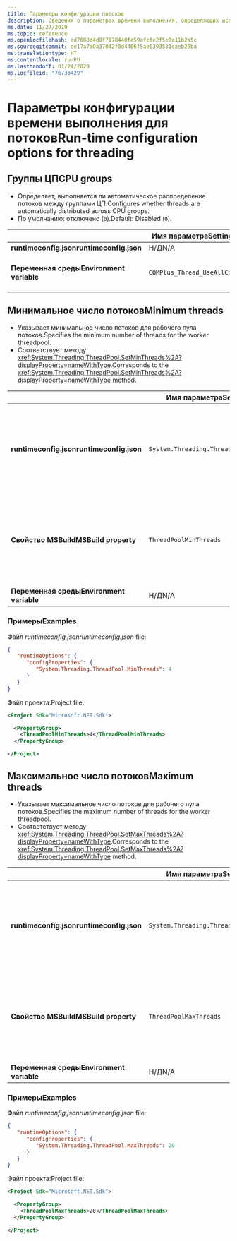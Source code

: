 ```yaml
---
title: Параметры конфигурации потоков
description: Сведения о параметрах времени выполнения, определяющих использование потоков для приложений .NET Core.
ms.date: 11/27/2019
ms.topic: reference
ms.openlocfilehash: ed7688d4d8f7178440fe59afc6e2f5e0a11b2a5c
ms.sourcegitcommit: de17a7a0a37042f0d4406f5ae5393531caeb25ba
ms.translationtype: HT
ms.contentlocale: ru-RU
ms.lasthandoff: 01/24/2020
ms.locfileid: "76733429"
---
```

# <a name="run-time-configuration-options-for-threading"></a><span data-ttu-id="51bc8-103">Параметры конфигурации времени выполнения для потоков</span><span class="sxs-lookup"><span data-stu-id="51bc8-103">Run-time configuration options for threading</span></span>

## <a name="cpu-groups"></a><span data-ttu-id="51bc8-104">Группы ЦП</span><span class="sxs-lookup"><span data-stu-id="51bc8-104">CPU groups</span></span>

- <span data-ttu-id="51bc8-105">Определяет, выполняется ли автоматическое распределение потоков между группами ЦП.</span><span class="sxs-lookup"><span data-stu-id="51bc8-105">Configures whether threads are automatically distributed across CPU groups.</span></span>
- <span data-ttu-id="51bc8-106">По умолчанию: отключено (`0`).</span><span class="sxs-lookup"><span data-stu-id="51bc8-106">Default: Disabled (`0`).</span></span>

| | <span data-ttu-id="51bc8-107">Имя параметра</span><span class="sxs-lookup"><span data-stu-id="51bc8-107">Setting name</span></span> | <span data-ttu-id="51bc8-108">Значения</span><span class="sxs-lookup"><span data-stu-id="51bc8-108">Values</span></span> |
| - | - | - |
| <span data-ttu-id="51bc8-109">**runtimeconfig.json**</span><span class="sxs-lookup"><span data-stu-id="51bc8-109">**runtimeconfig.json**</span></span> | <span data-ttu-id="51bc8-110">Н/Д</span><span class="sxs-lookup"><span data-stu-id="51bc8-110">N/A</span></span> | <span data-ttu-id="51bc8-111">Н/Д</span><span class="sxs-lookup"><span data-stu-id="51bc8-111">N/A</span></span> |
| <span data-ttu-id="51bc8-112">**Переменная среды**</span><span class="sxs-lookup"><span data-stu-id="51bc8-112">**Environment variable**</span></span> | `COMPlus_Thread_UseAllCpuGroups` | <span data-ttu-id="51bc8-113">`0` — отключено</span><span class="sxs-lookup"><span data-stu-id="51bc8-113">`0` - disabled</span></span><br/><span data-ttu-id="51bc8-114">`1` — включено</span><span class="sxs-lookup"><span data-stu-id="51bc8-114">`1` - enabled</span></span> |

## <a name="minimum-threads"></a><span data-ttu-id="51bc8-115">Минимальное число потоков</span><span class="sxs-lookup"><span data-stu-id="51bc8-115">Minimum threads</span></span>

- <span data-ttu-id="51bc8-116">Указывает минимальное число потоков для рабочего пула потоков.</span><span class="sxs-lookup"><span data-stu-id="51bc8-116">Specifies the minimum number of threads for the worker threadpool.</span></span>
- <span data-ttu-id="51bc8-117">Соответствует методу <xref:System.Threading.ThreadPool.SetMinThreads%2A?displayProperty=nameWithType>.</span><span class="sxs-lookup"><span data-stu-id="51bc8-117">Corresponds to the <xref:System.Threading.ThreadPool.SetMinThreads%2A?displayProperty=nameWithType> method.</span></span>

| | <span data-ttu-id="51bc8-118">Имя параметра</span><span class="sxs-lookup"><span data-stu-id="51bc8-118">Setting name</span></span> | <span data-ttu-id="51bc8-119">Значения</span><span class="sxs-lookup"><span data-stu-id="51bc8-119">Values</span></span> |
| - | - | - |
| <span data-ttu-id="51bc8-120">**runtimeconfig.json**</span><span class="sxs-lookup"><span data-stu-id="51bc8-120">**runtimeconfig.json**</span></span> | `System.Threading.ThreadPool.MinThreads` | <span data-ttu-id="51bc8-121">Целочисленное значение, представляющее минимальное число потоков.</span><span class="sxs-lookup"><span data-stu-id="51bc8-121">An integer that represents the minimum number of threads</span></span> |
| <span data-ttu-id="51bc8-122">**Свойство MSBuild**</span><span class="sxs-lookup"><span data-stu-id="51bc8-122">**MSBuild property**</span></span> | `ThreadPoolMinThreads` | <span data-ttu-id="51bc8-123">Целочисленное значение, представляющее минимальное число потоков.</span><span class="sxs-lookup"><span data-stu-id="51bc8-123">An integer that represents the minimum number of threads</span></span> |
| <span data-ttu-id="51bc8-124">**Переменная среды**</span><span class="sxs-lookup"><span data-stu-id="51bc8-124">**Environment variable**</span></span> | <span data-ttu-id="51bc8-125">Н/Д</span><span class="sxs-lookup"><span data-stu-id="51bc8-125">N/A</span></span> | <span data-ttu-id="51bc8-126">Н/Д</span><span class="sxs-lookup"><span data-stu-id="51bc8-126">N/A</span></span> |

### <a name="examples"></a><span data-ttu-id="51bc8-127">Примеры</span><span class="sxs-lookup"><span data-stu-id="51bc8-127">Examples</span></span>

<span data-ttu-id="51bc8-128">Файл *runtimeconfig.json*</span><span class="sxs-lookup"><span data-stu-id="51bc8-128">*runtimeconfig.json* file:</span></span>

```json
{
   "runtimeOptions": {
      "configProperties": {
         "System.Threading.ThreadPool.MinThreads": 4
      }
   }
}
```

<span data-ttu-id="51bc8-129">Файл проекта:</span><span class="sxs-lookup"><span data-stu-id="51bc8-129">Project file:</span></span>

```xml
<Project Sdk="Microsoft.NET.Sdk">

  <PropertyGroup>
    <ThreadPoolMinThreads>4</ThreadPoolMinThreads>
  </PropertyGroup>

</Project>
```

## <a name="maximum-threads"></a><span data-ttu-id="51bc8-130">Максимальное число потоков</span><span class="sxs-lookup"><span data-stu-id="51bc8-130">Maximum threads</span></span>

- <span data-ttu-id="51bc8-131">Указывает максимальное число потоков для рабочего пула потоков.</span><span class="sxs-lookup"><span data-stu-id="51bc8-131">Specifies the maximum number of threads for the worker threadpool.</span></span>
- <span data-ttu-id="51bc8-132">Соответствует методу <xref:System.Threading.ThreadPool.SetMaxThreads%2A?displayProperty=nameWithType>.</span><span class="sxs-lookup"><span data-stu-id="51bc8-132">Corresponds to the <xref:System.Threading.ThreadPool.SetMaxThreads%2A?displayProperty=nameWithType> method.</span></span>

| | <span data-ttu-id="51bc8-133">Имя параметра</span><span class="sxs-lookup"><span data-stu-id="51bc8-133">Setting name</span></span> | <span data-ttu-id="51bc8-134">Значения</span><span class="sxs-lookup"><span data-stu-id="51bc8-134">Values</span></span> |
| - | - | - |
| <span data-ttu-id="51bc8-135">**runtimeconfig.json**</span><span class="sxs-lookup"><span data-stu-id="51bc8-135">**runtimeconfig.json**</span></span> | `System.Threading.ThreadPool.MaxThreads` | <span data-ttu-id="51bc8-136">Целочисленное значение, представляющее максимальное число потоков.</span><span class="sxs-lookup"><span data-stu-id="51bc8-136">An integer that represents the maximum number of threads</span></span> |
| <span data-ttu-id="51bc8-137">**Свойство MSBuild**</span><span class="sxs-lookup"><span data-stu-id="51bc8-137">**MSBuild property**</span></span> | `ThreadPoolMaxThreads` | <span data-ttu-id="51bc8-138">Целочисленное значение, представляющее максимальное число потоков.</span><span class="sxs-lookup"><span data-stu-id="51bc8-138">An integer that represents the maximum number of threads</span></span> |
| <span data-ttu-id="51bc8-139">**Переменная среды**</span><span class="sxs-lookup"><span data-stu-id="51bc8-139">**Environment variable**</span></span> | <span data-ttu-id="51bc8-140">Н/Д</span><span class="sxs-lookup"><span data-stu-id="51bc8-140">N/A</span></span> | <span data-ttu-id="51bc8-141">Н/Д</span><span class="sxs-lookup"><span data-stu-id="51bc8-141">N/A</span></span> |

### <a name="examples"></a><span data-ttu-id="51bc8-142">Примеры</span><span class="sxs-lookup"><span data-stu-id="51bc8-142">Examples</span></span>

<span data-ttu-id="51bc8-143">Файл *runtimeconfig.json*</span><span class="sxs-lookup"><span data-stu-id="51bc8-143">*runtimeconfig.json* file:</span></span>

```json
{
   "runtimeOptions": {
      "configProperties": {
         "System.Threading.ThreadPool.MaxThreads": 20
      }
   }
}
```

<span data-ttu-id="51bc8-144">Файл проекта:</span><span class="sxs-lookup"><span data-stu-id="51bc8-144">Project file:</span></span>

```xml
<Project Sdk="Microsoft.NET.Sdk">

  <PropertyGroup>
    <ThreadPoolMaxThreads>20</ThreadPoolMaxThreads>
  </PropertyGroup>

</Project>
```
